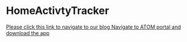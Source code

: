 <h1>HomeActivtyTracker</h1>
<a href="https://dbse-teaching.github.io/isee2018-ATOM//">Please click this link to navigate to our blog </a>
<a href="https://anushamathw.wixsite.com/atom/download-symbiote">Navigate to ATOM portal and download the app </a>
